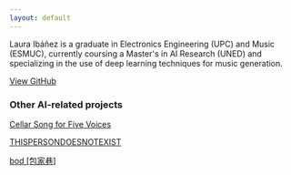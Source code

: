 ```yaml
---
layout: default
---
```


Laura Ibáñez is a graduate in Electronics Engineering (UPC) and Music (ESMUC), currently coursing a Master's in AI Research (UNED) and specializing in the use of deep learning techniques for music generation.

[View GitHub](https://github.com/lauraibnz)


### Other AI-related projects

[Cellar Song for Five Voices](https://www.virtuallyrealityevents.com/emmettwilliams)

[THISPERSONDOESNOTEXIST](https://www.michaelbrailey.com/thispersondoesnotexist)

[bod [包家巷]](https://pw-magazine.com/2020/bod-sentient-sounds-impossible-to-avoid)
